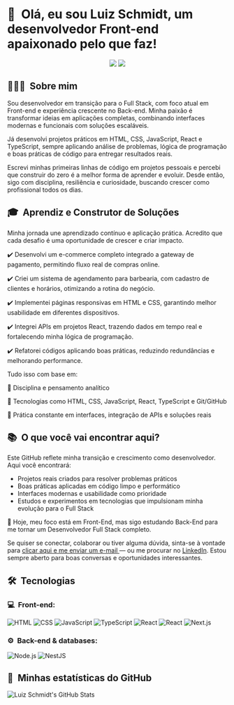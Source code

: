 <h1>👋 &nbsp;Olá, eu sou Luiz Schmidt, um desenvolvedor Front-end apaixonado pelo que faz!</h1>
<p align="center">
<a href="https://www.linkedin.com/in/schmidt-luiz/"><img src="https://img.shields.io/badge/-My%20LinkedIn-0077B5?style=flat-square&logo=linkedin&logoColor=white"/></a>
<a href="mailto:lgschmidtdossantos@gmail.com"><img src="https://img.shields.io/badge/-lgschmidtdossantos@gmail.com-D14836?style=flat-square&logo=Gmail&logoColor=white"/></a>

</p>

<h2> 👨🏻‍💻 &nbsp;Sobre mim </h2>

Sou desenvolvedor em transição para o Full Stack, com foco atual em Front-end e experiência crescente no Back-end. Minha paixão é transformar ideias em aplicações completas, combinando interfaces modernas e funcionais com soluções escaláveis.

Já desenvolvi projetos práticos em HTML, CSS, JavaScript, React e TypeScript, sempre aplicando análise de problemas, lógica de programação e boas práticas de código para entregar resultados reais.

Escrevi minhas primeiras linhas de código em projetos pessoais e percebi que construir do zero é a melhor forma de aprender e evoluir. Desde então, sigo com disciplina, resiliência e curiosidade, buscando crescer como profissional todos os dias.

<h2> 🎓 &nbsp;Aprendiz e Construtor de Soluções </h2

Minha jornada une aprendizado contínuo e aplicação prática. Acredito que cada desafio é uma oportunidade de crescer e criar impacto.

✔️ Desenvolvi um e-commerce completo integrado a gateway de pagamento, permitindo fluxo real de compras online.

✔️ Criei um sistema de agendamento para barbearia, com cadastro de clientes e horários, otimizando a rotina do negócio.

✔️ Implementei páginas responsivas em HTML e CSS, garantindo melhor usabilidade em diferentes dispositivos.

✔️ Integrei APIs em projetos React, trazendo dados em tempo real e fortalecendo minha lógica de programação.

✔️ Refatorei códigos aplicando boas práticas, reduzindo redundâncias e melhorando performance.

Tudo isso com base em:

🔹 Disciplina e pensamento analítico

🔹 Tecnologias como HTML, CSS, JavaScript, React, TypeScript e Git/GitHub

🔹 Prática constante em interfaces, integração de APIs e soluções reais

<h2> 📚 &nbsp;O que você vai encontrar aqui?</h2>

Este GitHub reflete minha transição e crescimento como desenvolvedor. Aqui você encontrará:

- Projetos reais criados para resolver problemas práticos
- Boas práticas aplicadas em código limpo e performático
- Interfaces modernas e usabilidade como prioridade
- Estudos e experimentos em tecnologias que impulsionam minha evolução para o Full Stack

🧩 Hoje, meu foco está em Front-End, mas sigo estudando Back-End para me tornar um Desenvolvedor Full Stack completo.

Se quiser se conectar, colaborar ou tiver alguma dúvida, sinta-se à vontade para <a href="mailto:lgschmidtdossantos@gmail.com">clicar aqui e me enviar um e-mail </a>— ou me procurar no <a href="https://www.linkedin.com/in/schmidt-luiz/">LinkedIn</a>. Estou sempre aberto para boas conversas e oportunidades interessantes.  

<h2> 🛠 &nbsp;Tecnologias</h2>
<h3>💻 &nbsp;Front-end:</h3>

![HTML](https://img.shields.io/badge/-HTML-333333?style=flat&logo=HTML5)
![CSS](https://img.shields.io/badge/-CSS-333333?style=flat&logo=CSS3&logoColor=1572B6)
![JavaScript](https://img.shields.io/badge/-JavaScript-333333?style=flat&logo=javascript)
![TypeScript](https://img.shields.io/badge/-TypeScript-333333?style=flat&logo=typescript&logoColor=2D79C7)
![React](https://img.shields.io/badge/-React-333333?style=flat&logo=react)
![React](https://img.shields.io/badge/-React%20Native-333333?style=flat&logo=react)
![Next.js](https://img.shields.io/badge/-Next.js-333333?style=flat&logo=next.js)


<h3>⚙️ &nbsp;Back-end & databases:</h3>

![Node.js](https://img.shields.io/badge/-Node.js-333333?style=flat&logo=node.js)
![NestJS](https://img.shields.io/badge/-NestJS-333333?style=flat&logo=nestjs&logoColor=E535AB)


<h2>🚀 &nbsp;Minhas estatísticas do GitHub</h2>

![Luiz Schmidt's GitHub Stats](https://github-readme-stats.vercel.app/api?username=luizschmidt&show_icons=true&theme=dracula)
